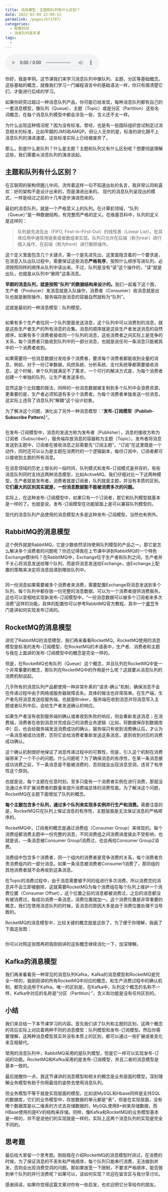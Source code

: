```yaml
---
title: 消息模型：主题和队列有什么区别？
date: 2022-03-09 22:09:53
permalink: /pages/b73707/
categories:
  - 极客时间
  - 消息队列高手课
tags:
  - 
---
```

<audio title="03.消息模型：主题和队列有什么区别？" src="https://static001.geekbang.org/resource/audio/d4/fd/d42bd3e7555aabe4fa56c2e21fe029fd.mp3" controls="controls"></audio> 
<p>你好，我是李玥。这节课我们来学习消息队列中像队列、主题、分区等基础概念。这些基础的概念，就像我们学习一门编程语言中的基础语法一样，你只有搞清楚它们，才能进行后续的学习。</p><p>如果你研究过超过一种消息队列产品，你可能已经发现，每种消息队列都有自己的一套消息模型，像队列（Queue）、主题（Topic）或是分区（Partition）这些名词概念，在每个消息队列模型中都会涉及一些，含义还不太一样。</p><p>为什么出现这种情况呢？因为没有标准。曾经，也是有一些国际组织尝试制定过消息相关的标准，比如早期的JMS和AMQP。但让人无奈的是，标准的进化跟不上消息队列的演进速度，这些标准实际上已经被废弃了。</p><p>那么，到底什么是队列？什么是主题？主题和队列又有什么区别呢？想要彻底理解这些，我们需要从消息队列的演进说起。</p><h2>主题和队列有什么区别？</h2><p>在互联网的架构师圈儿中间，流传着这样一句不知道出处的名言，我非常认同和喜欢：好的架构不是设计出来的，而是演进出来的。 现代的消息队列呈现出的模式，一样是经过之前的十几年逐步演进而来的。</p><p>最初的消息队列，就是一个严格意义上的队列。在计算机领域，“队列（Queue）”是一种数据结构，有完整而严格的定义。在维基百科中，队列的定义是这样的：</p><!-- [[[read_end]]] --><blockquote>
<p>队列是先进先出（FIFO, First-In-First-Out）的线性表（Linear List）。在具体应用中通常用链表或者数组来实现。队列只允许在后端（称为rear）进行插入操作，在前端（称为front）进行删除操作。</p>
</blockquote><p>这个定义里面包含几个关键点，第一个是先进先出，这里面隐含着的一个要求是，在消息入队出队过程中，需要保证这些消息<strong>严格有序</strong>，按照什么顺序写进队列，必须按照同样的顺序从队列中读出来。不过，队列是没有“读”这个操作的，“读”就是出队，也就是从队列中“删除”这条消息。</p><p><strong>早期的消息队列，就是按照“队列”的数据结构来设计的。</strong>我们一起看下这个图，生产者（Producer）发消息就是入队操作，消费者（Consumer）收消息就是出队也就是删除操作，服务端存放消息的容器自然就称为“队列”。</p><p>这就是最初的一种消息模型：队列模型。</p><p><img src="https://static001.geekbang.org/resource/image/b1/84/b18f43f67ae1b0d24d88f0ba39708a84.jpg" alt=""></p><p>如果有多个生产者往同一个队列里面发送消息，这个队列中可以消费到的消息，就是这些生产者生产的所有消息的合集。消息的顺序就是这些生产者发送消息的自然顺序。如果有多个消费者接收同一个队列的消息，这些消费者之间实际上是竞争的关系，每个消费者只能收到队列中的一部分消息，也就是说任何一条消息只能被其中的一个消费者收到。</p><p>如果需要将一份消息数据分发给多个消费者，要求每个消费者都能收到全量的消息，例如，对于一份订单数据，风控系统、分析系统、支付系统等都需要接收消息。这个时候，单个队列就满足不了需求，一个可行的解决方式是，为每个消费者创建一个单独的队列，让生产者发送多份。</p><p>显然这是个比较蠢的做法，同样的一份消息数据被复制到多个队列中会浪费资源，更重要的是，生产者必须知道有多少个消费者。为每个消费者单独发送一份消息，这实际上违背了消息队列“解耦”这个设计初衷。</p><p>为了解决这个问题，演化出了另外一种消息模型：“<strong>发布-订阅模型（Publish-Subscribe Pattern）</strong>”。</p><p><img src="https://static001.geekbang.org/resource/image/d5/54/d5c0742113b2a6f5a419e1ffc3327354.jpg" alt=""></p><p>在发布-订阅模型中，消息的发送方称为发布者（Publisher），消息的接收方称为订阅者（Subscriber），服务端存放消息的容器称为主题（Topic）。发布者将消息发送到主题中，订阅者在接收消息之前需要先“订阅主题”。“订阅”在这里既是一个动作，同时还可以认为是主题在消费时的一个逻辑副本，每份订阅中，订阅者都可以接收到主题的所有消息。</p><p>在消息领域的历史上很长的一段时间，队列模式和发布-订阅模式是并存的，有些消息队列同时支持这两种消息模型，比如ActiveMQ。我们仔细对比一下这两种模型，生产者就是发布者，消费者就是订阅者，队列就是主题，并没有本质的区别。<strong>它们最大的区别其实就是，一份消息数据能不能被消费多次的问题。</strong></p><p>实际上，在这种发布-订阅模型中，如果只有一个订阅者，那它和队列模型就基本是一样的了。也就是说，发布-订阅模型在功能层面上是可以兼容队列模型的。</p><p>现代的消息队列产品使用的消息模型大多是这种发布-订阅模型，当然也有例外。</p><h2>RabbitMQ的消息模型</h2><p>这个例外就是RabbitMQ，它是少数依然坚持使用队列模型的产品之一。那它是怎么解决多个消费者的问题呢？你还记得我在上节课中讲到RabbitMQ的一个特色Exchange模块吗？在RabbitMQ中，Exchange位于生产者和队列之间，生产者并不关心将消息发送给哪个队列，而是将消息发送给Exchange，由Exchange上配置的策略来决定将消息投递到哪些队列中。</p><p><img src="https://static001.geekbang.org/resource/image/2d/a5/2df04ce80ff54702240df8598f277ca5.jpg" alt=""></p><p>同一份消息如果需要被多个消费者来消费，需要配置Exchange将消息发送到多个队列，每个队列中都存放一份完整的消息数据，可以为一个消费者提供消费服务。这也可以变相地实现新发布-订阅模型中，“一份消息数据可以被多个订阅者来多次消费”这样的功能。具体的配置你可以参考RabbitMQ官方教程，其中一个<a href="http://www.rabbitmq.com/tutorials/tutorial-three-python.html">章节</a>专门是讲如何实现发布订阅的。</p><h2>RocketMQ的消息模型</h2><p>讲完了RabbitMQ的消息模型，我们再来看看RocketMQ。RocketMQ使用的消息模型是标准的发布-订阅模型，在RocketMQ的术语表中，生产者、消费者和主题与我在上面讲的发布-订阅模型中的概念是完全一样的。</p><p>但是，在RocketMQ也有队列（Queue）这个概念，并且队列在RocketMQ中是一个非常重要的概念，那队列在RocketMQ中的作用是什么呢？这就要从消息队列的消费机制说起。</p><p>几乎所有的消息队列产品都使用一种非常朴素的“请求-确认”机制，确保消息不会在传递过程中由于网络或服务器故障丢失。具体的做法也非常简单。在生产端，生产者先将消息发送给服务端，也就是Broker，服务端在收到消息并将消息写入主题或者队列中后，会给生产者发送确认的响应。</p><p>如果生产者没有收到服务端的确认或者收到失败的响应，则会重新发送消息；在消费端，消费者在收到消息并完成自己的消费业务逻辑（比如，将数据保存到数据库中）后，也会给服务端发送消费成功的确认，服务端只有收到消费确认后，才认为一条消息被成功消费，否则它会给消费者重新发送这条消息，直到收到对应的消费成功确认。</p><p>这个确认机制很好地保证了消息传递过程中的可靠性，但是，引入这个机制在消费端带来了一个不小的问题。什么问题呢？为了确保消息的有序性，在某一条消息被成功消费之前，下一条消息是不能被消费的，否则就会出现消息空洞，违背了有序性这个原则。</p><p>也就是说，每个主题在任意时刻，至多只能有一个消费者实例在进行消费，那就没法通过水平扩展消费者的数量来提升消费端总体的消费性能。为了解决这个问题，RocketMQ在主题下面增加了队列的概念。</p><p><strong>每个主题包含多个队列，通过多个队列来实现多实例并行生产和消费。</strong>需要注意的是，RocketMQ只在队列上保证消息的有序性，主题层面是无法保证消息的严格顺序的。</p><p>RocketMQ中，订阅者的概念是通过消费组（Consumer Group）来体现的。每个消费组都消费主题中一份完整的消息，不同消费组之间消费进度彼此不受影响，也就是说，一条消息被Consumer Group1消费过，也会再给Consumer Group2消费。</p><p>消费组中包含多个消费者，同一个组内的消费者是竞争消费的关系，每个消费者负责消费组内的一部分消息。如果一条消息被消费者Consumer1消费了，那同组的其他消费者就不会再收到这条消息。</p><p>在Topic的消费过程中，由于消息需要被不同的组进行多次消费，所以消费完的消息并不会立即被删除，这就需要RocketMQ为每个消费组在每个队列上维护一个消费位置（Consumer Offset），这个位置之前的消息都被消费过，之后的消息都没有被消费过，每成功消费一条消息，消费位置就加一。这个消费位置是非常重要的概念，我们在使用消息队列的时候，丢消息的原因大多是由于消费位置处理不当导致的。</p><p>RocketMQ的消息模型中，比较关键的概念就是这些了。为了便于你理解，我画了下面这张图：</p><p><img src="https://static001.geekbang.org/resource/image/46/17/465142ab5b5096f283118c307e8cc117.jpg" alt=""></p><p>你可以对照这张图再把我刚刚讲的这些概念继续消化一下，加深理解。</p><h2>Kafka的消息模型</h2><p>我们再来看看另一种常见的消息队列Kafka，Kafka的消息模型和RocketMQ是完全一样的，我刚刚讲的所有RocketMQ中对应的概念，和生产消费过程中的确认机制，都完全适用于Kafka。唯一的区别是，在Kafka中，队列这个概念的名称不一样，Kafka中对应的名称是“分区（Partition）”，含义和功能是没有任何区别的。</p><h2>小结</h2><p>我们来总结一下本节课学习的内容。首先我们讲了队列和主题的区别，这两个概念的背后实际上对应着两种不同的消息模型：队列模型和发布-订阅模型。然后你需要理解，这两种消息模型其实并没有本质上的区别，都可以通过一些扩展或者变化来互相替代。</p><p>常用的消息队列中，RabbitMQ采用的是队列模型，但是它一样可以实现发布-订阅的功能。RocketMQ和Kafka采用的是发布-订阅模型，并且二者的消息模型是基本一致的。</p><p>最后提醒你一点，我这节课讲的消息模型和相关的概念是业务层面的模型，深刻理解业务模型有助于你用最佳的姿势去使用消息队列。</p><p>但业务模型不等于就是实现层面的模型。比如说MySQL和Hbase同样是支持SQL的数据库，它们的业务模型中，存放数据的单元都是“表”，但是在实现层面，没有哪个数据库是以二维表的方式去存储数据的，MySQL使用B+树来存储数据，而HBase使用的是KV的结构来存储。同样，像Kafka和RocketMQ的业务模型基本是一样的，并不是说他们的实现就是一样的，实际上这两个消息队列的实现是完全不同的。</p><h2>思考题</h2><p>最后给大家留一个思考题。刚刚我在介绍RocketMQ的消息模型时讲过，在消费的时候，为了保证消息的不丢失和严格顺序，每个队列只能串行消费，无法做到并发，否则会出现消费空洞的问题。那如果放宽一下限制，不要求严格顺序，能否做到单个队列的并行消费呢？如果可以，该如何实现？欢迎在留言区与我分享讨论。</p><p>感谢阅读，如果你觉得这篇文章对你有一些启发，也欢迎把它分享给你的朋友。</p><p></p>